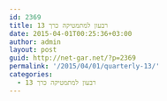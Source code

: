 ```yaml
---
id: 2369
title: רבעון למתמטיקה כרך 13
date: 2015-04-01T00:25:36+03:00
author: admin
layout: post
guid: http://net-gar.net/?p=2369
permalink: '/2015/04/01/quarterly-13/'
categories:
  - רבעון למתמטיקה כרך 13
---
```

